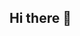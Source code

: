 ## Hi there 👋

<!--
**cha861/cha861** is a ✨ _special_ ✨ repository because its `README.md` (this file) appears on your GitHub profile.

# Hey there 👋 I'm Charitha Reddy

🎯 3rd Year B.Tech CSE Student | Aspiring Full Stack Developer  
🧠 Currently learning: JavaScript, OOP in Python, DBMS  
📂 Building: YouTube Clone, Portfolio Website  
💡 I love clean UI, responsive layouts & solving frontend puzzles  

---

### 🚀 Tech Stack
- HTML5, CSS3, JavaScript
- Python (OOPs & scripting)
- Git, GitHub
- Working toward React, MongoDB, Node.js

---

### 📈 GitHub Stats
![GitHub stats](https://github-readme-stats.vercel.app/api?username=cha861&show_icons=true&theme=radical)

---

### 🌐 Connect with Me
[![Portfolio](https://img.shields.io/badge/Portfolio-in%20progress-informational?style=flat&logo=web)](https://github.com/cha861/html_practice)

- 🌱 I’m currently learning Frontend development..
-planning to become a freelancer just stuck with how to start it practically
